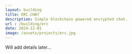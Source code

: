 ```yaml
---
layout: building
title: ERC.CHAT
description: Simple blockchain powered encrypted chat.
url : /building/erc
date: 2024-12-01
image: /assets/projects/erc.jpg
---
```


Will add details later...
